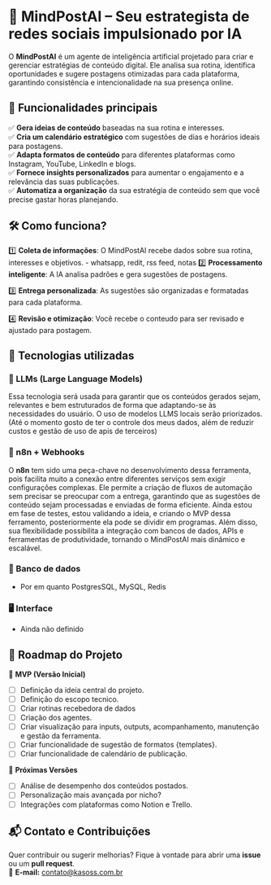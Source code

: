 # 🧠 MindPostAI – Seu estrategista de redes sociais impulsionado por IA  

O **MindPostAI** é um agente de inteligência artificial projetado para criar e gerenciar estratégias de conteúdo digital. 
Ele analisa sua rotina, identifica oportunidades e sugere postagens otimizadas para cada plataforma, garantindo consistência 
e intencionalidade na sua presença online.

## 🚀 Funcionalidades principais  
✅ **Gera ideias de conteúdo** baseadas na sua rotina e interesses.  
✅ **Cria um calendário estratégico** com sugestões de dias e horários ideais para postagens.  
✅ **Adapta formatos de conteúdo** para diferentes plataformas como Instagram, YouTube, LinkedIn e blogs.  
✅ **Fornece insights personalizados** para aumentar o engajamento e a relevância das suas publicações.  
✅ **Automatiza a organização** da sua estratégia de conteúdo sem que você precise gastar horas planejando.

## 🛠️ Como funciona?  
1️⃣ **Coleta de informações**: O MindPostAI recebe dados sobre sua rotina, interesses e objetivos.  - whatsapp, redit, rss feed, notas
2️⃣ **Processamento inteligente**: 
A IA analisa padrões e gera sugestões de postagens.  

3️⃣ **Entrega personalizada**: As sugestões são organizadas e formatadas para cada plataforma.  

4️⃣ **Revisão e otimização**: Você recebe o conteudo para ser revisado e ajustado para postagem.

## 🔗 Tecnologias utilizadas
### 🧠 LLMs (Large Language Models)  
Essa tecnologia será usada para garantir que os conteúdos gerados sejam, relevantes e bem estruturados de forma que 
adaptando-se às necessidades do usuário.
O uso de modelos LLMS locais serão priorizados. (Até o momento gosto de ter o controle dos meus dados, além de reduzir custos e gestão de uso de apis de terceiros) 

### 🔗 n8n + Webhooks  
O **n8n** tem sido uma peça-chave no desenvolvimento dessa ferramenta, pois facilita muito a conexão entre diferentes serviços sem exigir configurações complexas.
Ele permite a criação de fluxos de automação sem precisar se preocupar com a entrega, garantindo que as sugestões de conteúdo sejam processadas e enviadas de forma eficiente. 
Ainda estou em fase de testes, estou validando a ideia, e criando o MVP dessa ferramento, posteriormente ela pode se dividir em programas.
Além disso, sua flexibilidade possibilita a integração com bancos de dados, APIs e ferramentas de produtividade, tornando o MindPostAI mais dinâmico e escalável.

### 💾 Banco de dados  
- Por em quanto PostgresSQL, MySQL, Redis
### 🖥️ Interface  
- Ainda não definido


## 🔄 Roadmap do Projeto  
📌 **MVP (Versão Inicial)**  
- [ ] Definição da ideia central do projeto.  
- [ ] Definição do escopo tecnico.
- [ ] Criar rotinas recebedora de dados
- [ ] Criação dos agentes.
- [ ] Criar visualização para inputs, outputs, acompanhamento, manutenção e gestão da ferramenta.
- [ ] Criar funcionalidade de sugestão de formatos {templates}.
- [ ] Criar funcionalidade de calendário de publicação.

🚀 **Próximas Versões**  
- [ ] Análise de desempenho dos conteúdos postados.  
- [ ] Personalização mais avançada por nicho?
- [ ] Integrações com plataformas como Notion e Trello.  

## 📬 Contato e Contribuições  
Quer contribuir ou sugerir melhorias? Fique à vontade para abrir uma **issue** ou um **pull request**.  
📧 **E-mail:** contato@kasoss.com.br


